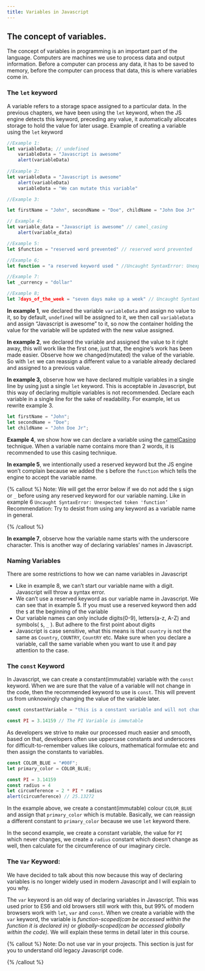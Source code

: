 ```yaml
---
title: Variables in Javascript
---
```


## **The concept of variables.**

The concept of variables in programming is an important part of the language. Computers are machines we use to process data and output information. Before a computer can process any data, it has to be saved to memory, before the computer can process that data, this is where variables come in.

### **The `let` keyword**

A variable refers to a storage space assigned to a particular data. In the previous chapters, we have been using the `let` keyword, when the JS engine detects this keyword, preceding any value, it automatically allocates storage to hold the value for later usage. Example of creating a variable using the `let` keyword

```jsx
//Example 1:
let variableData; // undefined
	variableData = "Javascript is awesome"
	alert(variableData)
	
//Example 2:
let variableData = "Javascript is awesome"
	alert(variableData)
	variableData = "We can mutate this variable"

//Example 3:

let firstName = "John", secondName = "Doe", childName = "John Doe Jr"

// Example 4:
let variable_data = "Javascript is awesome" // camel_casing
	alert(variable_data)

//Example 5:  
let $function = "reserved word prevented" // reserved word prevented

//Example 6;
let function = "a reserved keyword used " //Uncaught SyntaxError: Unexpected token 'function’ 

//Example 7:
let _currency = "dollar"

//Example 8;
let 7days_of_the_week = "seven days make up a week" // Uncaught SyntaxError: Invalid or unexpected token
```

**In example 1**, we declared the variable `variableData` and assign no value to it, so by default, `undefined` will be assigned to it, we then call `variableData` and assign “Javascript is awesome” to it, so now the container holding the value for the variable will be updated with the new value assigned.

**In example 2**, we declared the variable and assigned the value to it right away, this will work like the first one, just that, the engine’s work has been made easier. Observe how we changed(mutated) the value of the variable. So with `let` we can reassign a different value to a variable already declared and assigned to a previous value.

**In example 3,** observe how we have declared multiple variables in a single line by using just a single `let` keyword. This is acceptable in Javascript, but this way of declaring multiple variables is not recommended. Declare each variable in a single line for the sake of readability. For example, let us rewrite example 3.

```jsx
let firstName = "John";
let secondName = "Doe";
let childName = "John Doe Jr";

```

**Example 4**,  we show how we can declare a variable using the [camelCasing](https://en.wikipedia.org/wiki/Camel_case) technique. When a variable name contains more than 2 words, it is recommended to use this casing technique. 

**In example 5**, we intentionally used a reserved keyword but the JS engine won’t complain because we added the `$` before the `function` which tells the engine to accept the variable name. 

{% callout %}
 Note: We will get the error below if we do not add the `$` sign or `_` before using any reserved keyword for our variable naming.  Like in example 6
`Uncaught SyntaxError: Unexpected token 'function’` 
Recommendation: Try to desist from using any keyword as a variable name in general.

{% /callout %}

**In example 7**, observe how the variable name starts with the underscore character. This is another way of declaring variables’ names in Javascript.

### **Naming Variables**

There are some restrictions to how we can name variables in Javascript

- Like in example 8, we can’t start our variable name with a digit. Javascript will throw a syntax error.
- We can’t use a reserved keyword as our variable name in Javascript. We can see that in example 5. If you must use a reserved keyword then add the `$` at the beginning of the variable
- Our variable names can only include digits(0-9), letters(a-z, A-Z) and symbols( `$`, `_` ). But adhere to the first point about digits
- Javascript is case sensitive, what this means is that `country` is not the same as `Country`, `COUNTRY`, `CountRY` etc. Make sure when you declare a variable, call the same variable when you want to use it and pay attention to the case.

### **The `const` Keyword**

In Javascript, we can create a constant(immutable) variable with the `const` keyword. When we are sure that the value of a variable will not change in the code, then the recommended keyword to use is `const`. This will prevent us from unknowingly changing the value of the variable later. 

```jsx
const constantVariable = "this is a constant variable and will not change" // constantVariable will always never change

const PI = 3.14159 // The PI Variable is immutable
```

As developers we strive to make our processed much easier and smooth, based on that, developers often use uppercase constants and underscores for difficult-to-remember values like colours, mathematical formulae etc and then assign the constants to variables. 

```jsx
const COLOR_BLUE = "#00F";
let primary_color = COLOR_BLUE;

const PI = 3.14159 
const radius = 4
let circumference = 2 * PI * radius
alert(circumference) // 25.13272
```

In the example above, we create a constant(immutable) colour `COLOR_BLUE` and assign that `primary_color` which is mutable. Basically, we can reassign a different constant to `primary_color` because we use `let` keyword there. 

In the second example, we create a constant variable, the value for `PI` which never changes, we create a `radius`  constant which doesn’t change as well, then calculate for the circumference of our imaginary circle. 

### **The `Var` Keyword:**

We have decided to talk about this now because this way of declaring variables is no longer widely used in modern  Javascript and I will explain to you why.

The `var` keyword is an old way of declaring variables in Javascript. This was used prior to ES6 and old browsers still work with this, but 99% of modern browsers work with `let`, `var` and `const`. When we create a variable with the `var` keyword, the variable is *function-scoped(can be accessed within the function it is declared in)* or *globally-scoped(can be accessed globally within the code).* We will explain these terms in detail later in this course. 

{% callout %}
 Note: Do not use var in your projects. This section is just for you to understand old legacy Javascript code.

{% /callout %}